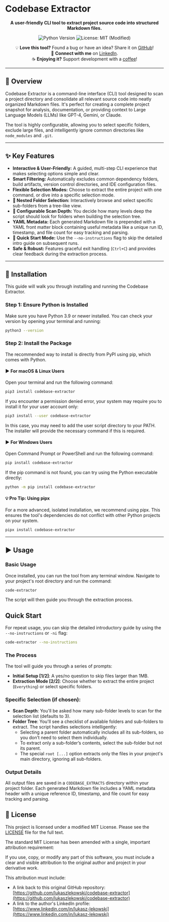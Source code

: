 # Codebase Extractor

<p align="center">
  <strong>A user-friendly CLI tool to extract project source code into structured Markdown files.</strong>
</p>

<p align="center">
  <img src="https://img.shields.io/badge/python-3.9%2B-blue.svg" alt="Python Version">
  <img src="https://img.shields.io/badge/License-MIT%20(Modified)-yellow.svg" alt="License: MIT (Modified)">

</p>
<p align="center">
  💡 <b>Love this tool?</b> Found a bug or have an idea? Share it on <a href="https://github.com/lukaszlekowski/codebase-extractor">GitHub</a>! <br>
  🤝 <b>Connect with me</b> on <a href="https://www.linkedin.com/in/lukasz-lekowski">LinkedIn</a>. <br>
  ☕ <b>Enjoying it?</b> Support development with a <a href="https://www.buymeacoffee.com/lukaszlekowski">coffee</a>!
</p>

---

## 🚀 Overview

Codebase Extractor is a command-line interface (CLI) tool designed to scan a project directory and consolidate all relevant source code into neatly organized Markdown files. It's perfect for creating a complete project snapshot for analysis, documentation, or providing context to Large Language Models (LLMs) like GPT-4, Gemini, or Claude.

The tool is highly configurable, allowing you to select specific folders, exclude large files, and intelligently ignore common directories like `node_modules` and `.git`.

---

## ✨ Key Features

- **Interactive & User-Friendly:** A guided, multi-step CLI experience that makes selecting options simple and clear.
- **Smart Filtering:** Automatically excludes common dependency folders, build artifacts, version control directories, and IDE configuration files.
- **Flexible Selection Modes:** Choose to extract the entire project with one command, or dive into a specific selection mode.
- **🌳 Nested Folder Selection:** Interactively browse and select specific sub-folders from a tree-like view.
- **🔢 Configurable Scan Depth:** You decide how many levels deep the script should look for folders when building the selection tree.
- **YAML Metadata:** Each generated Markdown file is prepended with a YAML front matter block containing useful metadata like a unique run ID, timestamp, and file count for easy tracking and parsing.
- **🚀 Quick Start Mode:** Use the `--no-instructions` flag to skip the detailed intro guide on subsequent runs.
- **Safe & Robust:** Features graceful exit handling (`Ctrl+C`) and provides clear feedback during the extraction process.

---

## 🚀 Installation

This guide will walk you through installing and running the Codebase Extractor.

### Step 1: Ensure Python is Installed

Make sure you have Python 3.9 or newer installed. You can check your version by opening your terminal and running:

```bash
python3 --version
```

### Step 2: Install the Package

The recommended way to install is directly from PyPI using pip, which comes with Python.

#### ▶️ For macOS & Linux Users

Open your terminal and run the following command:

```bash
pip3 install codebase-extractor
```

If you encounter a permission denied error, your system may require you to install it for your user account only:

```bash
pip3 install --user codebase-extractor
```

In this case, you may need to add the user script directory to your PATH. The installer will provide the necessary command if this is required.

#### ▶️ For Windows Users

Open Command Prompt or PowerShell and run the following command:

```bash
pip install codebase-extractor
```

If the pip command is not found, you can try using the Python executable directly:

```bash
python -m pip install codebase-extractor
```

#### 💡 Pro Tip: Using pipx

For a more advanced, isolated installation, we recommend using pipx. This ensures the tool's dependencies do not conflict with other Python projects on your system.

```bash
pipx install codebase-extractor
```

---

## ▶️ Usage

### Basic Usage

Once installed, you can run the tool from any terminal window. Navigate to your project's root directory and run the command:

```bash
code-extractor
```

The script will then guide you through the extraction process.

## Quick Start

For repeat usage, you can skip the detailed introductory guide by using the `--no-instructions` or `-ni` flag:

```bash
code-extractor --no-instructions
```

### The Process

The tool will guide you through a series of prompts:

- **Initial Setup [1/2]**: A yes/no question to skip files larger than 1MB.
- **Extraction Mode [2/2]**: Choose whether to extract the entire project (`Everything`) or select specific folders.

### Specific Selection (if chosen):

- **Scan Depth**: You'll be asked how many sub-folder levels to scan for the selection list (defaults to 3).
- **Folder Tree**: You'll see a checklist of available folders and sub-folders to extract. The script handles selections intelligently:
  - Selecting a parent folder automatically includes all its sub-folders, so you don’t need to select them individually.
  - To extract only a sub-folder’s contents, select the sub-folder but not its parent.
  - The special `root [...]` option extracts only the files in your project's main directory, ignoring all sub-folders.

### Output Details

All output files are saved in a `CODEBASE_EXTRACTS` directory within your project folder. Each generated Markdown file includes a YAML metadata header with a unique reference ID, timestamp, and file count for easy tracking and parsing.

## 📜 License

This project is licensed under a modified MIT License. Please see the [LICENSE](LICENSE) file for the full text.

The standard MIT License has been amended with a single, important attribution requirement:

If you use, copy, or modify any part of this software, you must include a clear and visible attribution to the original author and project in your derivative work.

This attribution must include:

- A link back to this original GitHub repository: [https://github.com/lukaszlekowski/codebase-extractor](https://github.com/lukaszlekowski/codebase-extractor)
- A link to the author's LinkedIn profile: [https://www.linkedin.com/in/lukasz-lekowski](https://www.linkedin.com/in/lukasz-lekowski)
